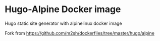 # Hugo-Alpine Docker image
Hugo static site generator with alpinelinux docker image

Fork from https://github.com/m2sh/dockerfiles/tree/master/hugo/alpine
